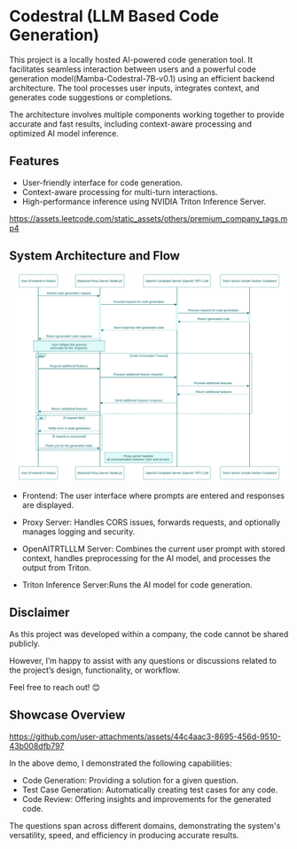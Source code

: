 
# Codestral (LLM Based Code Generation)

This project is a locally hosted AI-powered code generation tool. It facilitates seamless interaction between users and a powerful code generation model(Mamba-Codestral-7B-v0.1) using an efficient backend architecture. The tool processes user inputs, integrates context, and generates code suggestions or completions.

The architecture involves multiple components working together to provide accurate and fast results, including context-aware processing and optimized AI model inference.


## Features
* User-friendly interface for code generation.
* Context-aware processing for multi-turn interactions.
* High-performance inference using NVIDIA Triton Inference Server.

https://assets.leetcode.com/static_assets/others/premium_company_tags.mp4

## System Architecture and Flow

![image_alt](https://github.com/Parth-Tayal/Codestral/blob/main/diagram.svg)

* Frontend: The user interface where prompts are entered and responses are displayed.

* Proxy Server: Handles CORS issues, forwards requests, and optionally manages logging and security.

* OpenAITRTLLLM Server: Combines the current user prompt with stored context, handles preprocessing for the AI model, and processes the output from Triton.

* Triton Inference Server:Runs the AI model for code generation.


## Disclaimer
As this project was developed within a company, the code cannot be shared publicly.

However, I’m happy to assist with any questions or discussions related to the project’s design, functionality, or workflow.

Feel free to reach out! 😊

## Showcase Overview

https://github.com/user-attachments/assets/44c4aac3-8695-456d-9510-43b008dfb797

In the above demo, I demonstrated the following capabilities:

* Code Generation: Providing a solution for a given question.
* Test Case Generation: Automatically creating test cases for any code.
* Code Review: Offering insights and improvements for the generated code.

The questions span across different domains, demonstrating the system's versatility, speed, and efficiency in producing accurate results.

